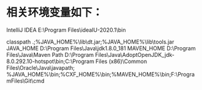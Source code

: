 
# 相关环境变量如下：
 IntelliJ IDEA   E:\Program Files\ideaIU-2020.1\bin
 
 classpath      .;%JAVA_HOME%\lib\dt.jar;%JAVA_HOME%\lib\tools.jar
 JAVA_HOME      D:\Program Files\Java\jdk1.8.0_181
 MAVEN_HOME     D:\Program Files\Java\Maven
 Path           D:\Program Files\Java\AdoptOpenJDK_jdk-8.0.292.10-hotspot\bin;C:\Program Files (x86)\Common Files\Oracle\Java\javapath;
                %JAVA_HOME%\bin;%CXF_HOME%\bin;%MAVEN_HOME%\bin;F:\ProgramFiles\Git\cmd
